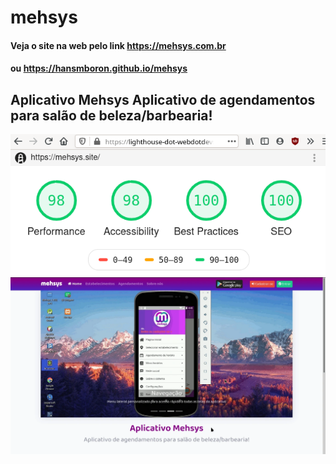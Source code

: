 # mehsys
<h4>Veja o site na web pelo link <a href="https://mehsys.com.br" rel="noopener">https://mehsys.com.br</a></h4>
<h4>ou <a href="https://hansmboron.github.io/mehsys" rel="noopener">https://hansmboron.github.io/mehsys</a></h4>
<h2>Aplicativo Mehsys
Aplicativo de agendamentos para salão de beleza/barbearia!</h2>
<img src="light.png" alt="site otimizado"></img>
<img src="mehsys.webp" alt="imagem site mehsys"></img>
